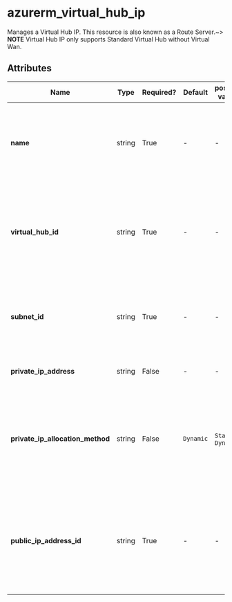 # azurerm_virtual_hub_ip

Manages a Virtual Hub IP. This resource is also known as a Route Server.~> **NOTE** Virtual Hub IP only supports Standard Virtual Hub without Virtual Wan.

## Attributes

| Name | Type | Required? | Default  | possible values | Description |
| ---- | ---- | --------- | -------- | ----------- | ----------- |
| **name** | string | True | -  |  -  | The name which should be used for this Virtual Hub IP. Changing this forces a new resource to be created. | 
| **virtual_hub_id** | string | True | -  |  -  | The ID of the Virtual Hub within which this IP configuration should be created. Changing this forces a new resource to be created. | 
| **subnet_id** | string | True | -  |  -  | The ID of the Subnet that the IP will reside. Changing this forces a new resource to be created. | 
| **private_ip_address** | string | False | -  |  -  | The private IP address of the IP configuration. | 
| **private_ip_allocation_method** | string | False | `Dynamic`  |  `Static`, `Dynamic`  | The private IP address allocation method. Possible values are `Static` and `Dynamic` is allowed. Defaults to `Dynamic`. | 
| **public_ip_address_id** | string | True | -  |  -  | The ID of the Public IP Address. This option is required since September 1st 2021. Changing this forces a new resource to be created. | 

